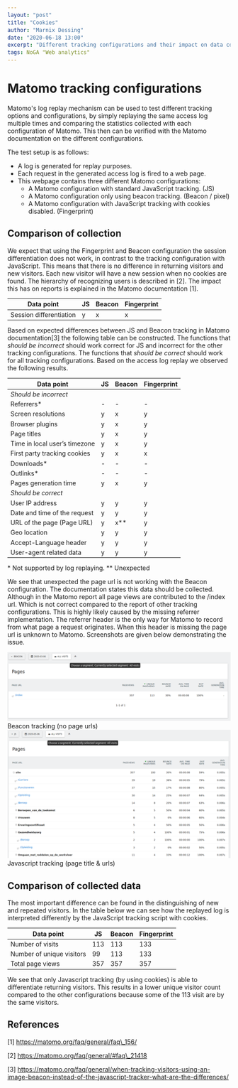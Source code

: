 ```yaml
---
layout: "post"
title: "Cookies"
author: "Marnix Dessing"
date: "2020-06-18 13:00"
excerpt: "Different tracking configurations and their impact on data collection"
tags: NoGA "Web analytics"
---
```


# Matomo tracking configurations
Matomo's log replay mechanism can be used to test different tracking options and configurations, by simply replaying the same access log multiple times and comparing the statistics collected with each configuration of Matomo. This then can be verified with the Matomo documentation on the different configurations.

The test setup is as follows:
* A log is generated for replay purposes. 
* Each request in the generated access log is fired to a web page. 
* This webpage contains three different Matomo configurations:
    * A Matomo configuration with standard JavaScript tracking. (JS)
    * A Matomo configuration only using beacon tracking. (Beacon / pixel)
    * A Matomo configuration with JavaScript tracking with cookies disabled. (Fingerprint)

## Comparison of collection
We expect that using the Fingerprint and Beacon configuration the session differentiation does not work, in contrast to the tracking configuration with JavaScript. This means that there is no difference in returning visitors and new visitors. Each new visitor will have a new session when no cookies are found. The hierarchy of recognizing users is described in [2]. The impact this has on reports is explained in the Matomo documentation [1].

| Data point                        | JS | Beacon | Fingerprint |
|-----------------------------------|----|--------|-------------|
| Session differentiation           | y  | x      | x           |

Based on expected differences between JS and Beacon tracking in Matomo documentation[3] the following table can be constructed. The functions that *should be incorrect* should work correct for JS and incorrect for the other tracking configurations. The functions that *should be correct* should work for all tracking configurations. Based on the access log replay we observed the following results. 

| Data point                        | JS | Beacon | Fingerprint |
|-----------------------------------|----|--------|-------------|
| *Should be incorrect*             |    |        |             |
| Referrers*                        | -  | -      | -           |
| Screen resolutions                | y  | x      | y           |
| Browser plugins                   | y  | x      | y           |
| Page titles                       | y  | x      | y           |
| Time in local user’s timezone     | y  | x      | y           |
| First party tracking cookies      | y  | x      | x           |
| Downloads*                        | -  | -      | -           |
| Outlinks*                         | -  | -      | -           |
| Pages generation time             | y  | x      | y           |
| *Should be correct*               |    |        |             |
| User IP address                   | y  | y      | y           |
| Date and time of the request      | y  | y      | y           |
| URL of the page (Page URL)        | y  | x**    | y           |
| Geo location                      | y  | y      | y           |
| Accept-Language header            | y  | y      | y           |
| User-agent related data           | y  | y      | y           |

\* Not supported by log replaying. 
\*\* Unexpected

We see that unexpected the page url is not working with the Beacon configuration. The documentation states this data should be collected. Although in the Matomo report all page views are contributed to the /index url. Which is not correct compared to the report of other tracking configurations. This is highly likely caused by the missing referrer implementation. The referrer header is the only way for Matomo to record from what page a request originates. When this header is missing the page url is unknown to Matomo. Screenshots are given below demonstrating the issue.

<img src="../../assets/img/beacon_pages.png">
Beacon tracking (no page urls)

<img src="../../assets/img/js_pages.png">
Javascript tracking (page title & urls)

## Comparison of collected data
The most important difference can be found in the distinguishing of new and repeated visitors. In the table below we can see how the replayed log is interpreted differently by the JavaScript tracking script with cookies.

| Data point                  | JS   | Beacon | Fingerprint |
|-----------------------------|------|--------|-------------|
| Number of visits            | 113  | 113    | 133         |
| Number of unique visitors   | 99   | 113    | 133         |
| Total page views            | 357  | 357    | 357         | 

We see that only Javascript tracking (by using cookies) is able to differentiate returning visitors. This results in a lower unique visitor count compared to the other configurations because some of the 113 visit are by the same visitors. 

## References
[1] https://matomo.org/faq/general/faq\_156/

[2] https://matomo.org/faq/general/#faq\_21418

[3] https://matomo.org/faq/general/when-tracking-visitors-using-an-image-beacon-instead-of-the-javascript-tracker-what-are-the-differences/

